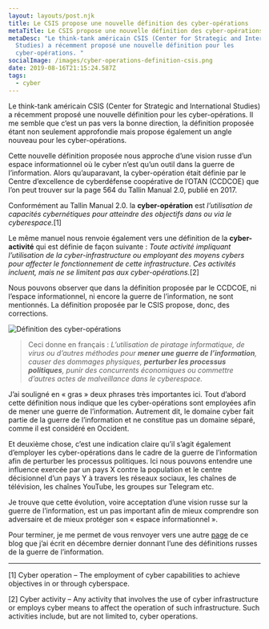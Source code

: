 ```yaml
---
layout: layouts/post.njk
title: Le CSIS propose une nouvelle définition des cyber-opérations
metaTitle: Le CSIS propose une nouvelle définition des cyber-opérations
metaDesc: "Le think-tank américain CSIS (Center for Strategic and International
  Studies) a récemment proposé une nouvelle définition pour les
  cyber-opérations. "
socialImage: /images/cyber-operations-definition-csis.png
date: 2019-08-16T21:15:24.587Z
tags:
  - cyber
---
```

Le think-tank américain CSIS (Center for Strategic and International Studies) a récemment proposé une nouvelle définition pour les cyber-opérations. Il me semble que c’est un pas vers la bonne direction, la définition proposée étant non seulement approfondie mais propose également un angle nouveau pour les cyber-opérations.

Cette nouvelle définition proposée nous approche d’une vision russe d’un espace informationnel où le cyber n’est qu’un outil dans la guerre de l’information. Alors qu’auparavant, la cyber-opération était définie par le Centre d’excellence de cyberdéfense coopérative de l’OTAN (CCDCOE) que l’on peut trouver sur la page 564 du Tallin Manual 2.0, publié en 2017.

Conformément au Tallin Manual 2.0. la **cyber-opération** est *l’utilisation de capacités cybernétiques pour atteindre des objectifs dans ou via le cyberespace.*[1]

Le même manuel nous renvoie également vers une définition de la **cyber-activité** qui est définie de façon suivante : *Toute activité impliquant l’utilisation de la cyber-infrastructure ou employant des moyens cybers pour affecter le fonctionnement de cette infrastructure. Ces activités incluent, mais ne se limitent pas aux cyber-opérations.*[2]

Nous pouvons observer que dans la définition proposée par le CCDCOE, ni l’espace informationnel, ni encore la guerre de l’information, ne sont mentionnés. La définition proposée par le CSIS propose, donc, des corrections.

![Définition des cyber-opérations](/images/cyber-operations-definition-csis.png)

>Ceci donne en français : *L’utilisation de piratage informatique, de virus ou d’autres méthodes pour __mener une guerre de l’information__, causer des dommages physiques, __perturber les processus politiques__, punir des concurrents économiques ou commettre d’autres actes de malveillance dans le cyberespace.*

J’ai souligné en « gras » deux phrases très importantes ici. Tout d’abord cette définition nous indique que les cyber-opérations sont employées afin de mener une guerre de l’information. Autrement dit, le domaine cyber fait partie de la guerre de l’information et ne constitue pas un domaine séparé, comme il est considéré en Occident.

Et deuxième chose, c’est une indication claire qu’il s’agit également d’employer les cyber-opérations dans le cadre de la guerre de l’information afin de perturber les processus politiques. Ici nous pouvons entendre une influence exercée par un pays X contre la population et le centre décisionnel d’un pays Y à travers les réseaux sociaux, les chaînes de télévision, les chaînes YouTube, les groupes sur Telegram etc.

Je trouve que cette évolution, voire acceptation d’une vision russe sur la guerre de l’information, est un pas important afin de mieux comprendre son adversaire et de mieux protéger son « espace informationnel ».

Pour terminer, je me permet de vous renvoyer vers une autre [page](https://kolesnyk.fr/posts/definition-de-la-guerre-de-l-information/) de ce blog que j’ai écrit en décembre dernier donnant l’une des définitions russes de la guerre de l’information.

---

[1] Cyber operation – The employment of cyber capabilities to achieve objectives in or through cyberspace.

[2] Cyber activity – Any activity that involves the use of cyber infrastructure or employs cyber means to affect the operation of such infrastructure. Such activities include, but are not limited to, cyber operations.